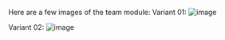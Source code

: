 Here are a few images of the team module:
Variant 01:
![image](https://user-images.githubusercontent.com/43603441/116839312-8c0b0d00-abef-11eb-8598-8c8c91ccf0bc.png)

Variant 02:
![image](https://user-images.githubusercontent.com/43603441/116839387-df7d5b00-abef-11eb-9eae-83bd62596f66.png)

